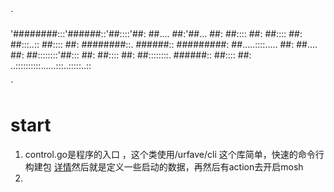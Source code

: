 
`

'########:::'######::'##::::'##:
 ##.... ##:'##... ##: ##:::: ##:
 ##:::: ##: ##:::..:: ##:::: ##:
 ########::. ######:: #########:
 ##.....::::..... ##: ##.... ##:
 ##::::::::'##::: ##: ##:::: ##:
 ##::::::::. ######:: ##:::: ##:
..::::::::::......:::..:::::..::

`

# start
1. control.go是程序的入口 ，这个类使用/urfave/cli 这个库简单，快速的命令行构建包 [详情](https://github.com/urfave/cli)然后就是定义一些启动的数据，再然后有action去开启mosh
2.
